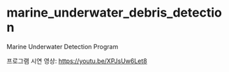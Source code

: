 # marine_underwater_debris_detection
Marine Underwater Detection Program

프로그램 시연 영상: https://youtu.be/XPJsUw6Let8 
